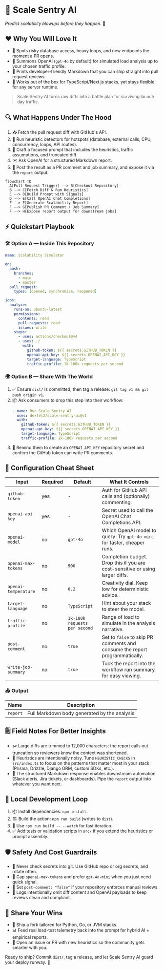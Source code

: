 ﻿# 🚀 Scale Sentry AI

_Predict scalability blowups before they happen._ 🔮

## ❤️ Why You Will Love It

- 🔎 Spots risky database access, heavy loops, and new endpoints the moment a PR opens.
- 🤖 Summons OpenAI (`gpt-4o` by default) for simulated load analysis up to your chosen traffic profile.
- 📝 Prints developer-friendly Markdown that you can ship straight into pull request reviews.
- 🧰 Works out of the box for TypeScript/Next.js stacks, yet stays flexible for any server runtime.

> Scale Sentry AI turns raw diffs into a battle plan for surviving launch day traffic.

## 🔍 What Happens Under The Hood

1. 📥 Fetch the pull request diff with GitHub's API.
2. 🚨 Run heuristic detectors for hotspots (database, external calls, CPU, concurrency, loops, API routes).
3. 🧠 Craft a focused prompt that includes the heuristics, traffic assumptions, and truncated diff.
4. ✉️ Ask OpenAI for a structured Markdown report.
5. 💬 Post the result as a PR comment and job summary, and expose it via the `report` output.

```mermaid
flowchart TD
  A[Pull Request Trigger] --> B[Checkout Repository]
  B --> C[Fetch Diff & Run Heuristics]
  C --> D[Build Prompt with Signals]
  D --> E[Call OpenAI Chat Completions]
  E --> F[Generate Scalability Report]
  F --> G[Publish PR Comment / Job Summary]
  F --> H[Expose report output for downstream jobs]
```

## ⚡ Quickstart Playbook

### 🛠 Option A — Inside This Repository

```yaml
name: Scalability Simulator

on:
  push:
    branches:
      - main
      - master
  pull_request:
    types: [opened, synchronize, reopened]

jobs:
  analyze:
    runs-on: ubuntu-latest
    permissions:
      contents: read
      pull-requests: read
      issues: write
    steps:
      - uses: actions/checkout@v4
      - uses: ./
        with:
          github-token: ${{ secrets.GITHUB_TOKEN }}
          openai-api-key: ${{ secrets.OPENAI_API_KEY }}
          target-language: TypeScript
          traffic-profile: 1k-100k requests per second
```

### 🌍 Option B — Share With The World

1. ✅ Ensure `dist/` is committed, then tag a release: `git tag v1 && git push origin v1`.
2. 📦 Ask consumers to drop this step into their workflow:
   ```yaml
   - name: Run Scale Sentry AI
     uses: dextel2/scale-sentry-ai@v1
     with:
       github-token: ${{ secrets.GITHUB_TOKEN }}
       openai-api-key: ${{ secrets.OPENAI_API_KEY }}
       target-language: TypeScript
       traffic-profile: 1k-100k requests per second
   ```
3. 🔐 Remind them to create an `OPENAI_API_KEY` repository secret and confirm the GitHub token can write PR comments.

## 🧾 Configuration Cheat Sheet

| Input                | Required | Default                       | What It Controls                                                                           |
| -------------------- | -------- | ----------------------------- | ------------------------------------------------------------------------------------------ |
| `github-token`       | yes      | -                             | Auth for GitHub API calls and (optionally) commenting.                                     |
| `openai-api-key`     | yes      | -                             | Secret used to call the OpenAI Chat Completions API.                                       |
| `openai-model`       | no       | `gpt-4o`                      | Which OpenAI model to query. Try `gpt-4o-mini` for faster, cheaper runs.                   |
| `openai-max-tokens`  | no       | `900`                         | Completion budget. Drop this if you are cost-sensitive or using larger diffs.              |
| `openai-temperature` | no       | `0.2`                         | Creativity dial. Keep low for deterministic advice.                                        |
| `target-language`    | no       | `TypeScript`                  | Hint about your stack to steer the model.                                                  |
| `traffic-profile`    | no       | `1k-100k requests per second` | Range of load to simulate in the analysis narrative.                                       |
| `post-comment`       | no       | `true`                        | Set to `false` to skip PR comments and consume the report programmatically.                |
| `write-job-summary`  | no       | `true`                        | Tuck the report into the workflow run summary for easy viewing.                            |

### 📤 Output

| Name     | Description                                 |
| -------- | ------------------------------------------- |
| `report` | Full Markdown body generated by the analysis |

## 🗒 Field Notes For Better Insights

- ✂️ Large diffs are trimmed to 12,000 characters; the report calls out truncation so reviewers know the context was shortened.
- 🎯 Heuristics are intentionally noisy. Tune `HEURISTIC_CHECKS` in `src/index.ts` to focus on the patterns that matter most in your stack (Prisma, Drizzle, Django ORM, custom SDKs, etc.).
- 🔗 The structured Markdown response enables downstream automation (Slack alerts, Jira tickets, or dashboards). Pipe the `report` output into whatever you want next.

## 🧪 Local Development Loop

1. 📦 Install dependencies: `npm install`.
2. 🏗 Build the action: `npm run build` (writes to `dist`).
3. 👀 Use `npm run build -- --watch` for fast iteration.
4. ✅ Add tests or validation scripts in `src/` if you extend the heuristics or prompt assembly.

## 🛡 Safety And Cost Guardrails

- 🔐 Never check secrets into git. Use GitHub repo or org secrets, and rotate often.
- 💸 Cap `openai-max-tokens` and prefer `gpt-4o-mini` when you just need quick signal.
- 🙅 Set `post-comment: "false"` if your repository enforces manual reviews.
- 🧾 Logs intentionally omit diff content and OpenAI payloads to keep reviews clean and compliant.

## 🌟 Share Your Wins

- 🧬 Ship a fork tailored for Python, Go, or JVM stacks.
- 📊 Feed real load-test telemetry back into the prompt for hybrid AI + empirical reports.
- 🤝 Open an issue or PR with new heuristics so the community gets smarter with you.

Ready to ship? Commit `dist/`, tag a release, and let Scale Sentry AI guard your deploy runway. 🚦
